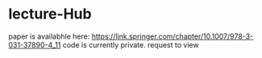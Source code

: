 # lecture-Hub
  paper is availabhle here: https://link.springer.com/chapter/10.1007/978-3-031-37890-4_11
  code is currently private. request to view
